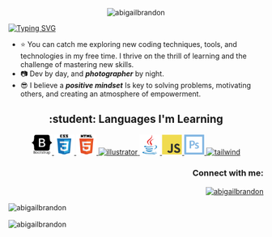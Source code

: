 
<p align="center"> <img src="https://komarev.com/ghpvc/?username=abigailbrandon&label=Profile%20views&color=0e75b6&style=flat" alt="abigailbrandon" /> </p>

[![Typing SVG](https://readme-typing-svg.herokuapp.com?font=Fira+Code&pause=1000&width=435&lines=Hi%2C+I'm+Abigail;I+love+to+code)](https://git.io/typing-svg)


- &#11088; You can catch me exploring new coding techniques, tools, and technologies in my free time. I thrive on the thrill of learning and the challenge of mastering new skills.
- :camera: Dev by day, and ***photographer*** by night.
- &#128526; I believe a ***positive mindset*** Is key to solving problems, motivating others, and creating an atmosphere of empowerment. 

<h2 align="center"> :student: Languages I'm Learning</h2>

<p align="center"> <a href="https://getbootstrap.com" target="_blank" rel="noreferrer"> <img src="https://raw.githubusercontent.com/devicons/devicon/master/icons/bootstrap/bootstrap-plain-wordmark.svg" alt="bootstrap" width="40" height="40"/> </a> <a href="https://www.w3schools.com/css/" target="_blank" rel="noreferrer"> <img src="https://raw.githubusercontent.com/devicons/devicon/master/icons/css3/css3-original-wordmark.svg" alt="css3" width="40" height="40"/> </a> <a href="https://www.w3.org/html/" target="_blank" rel="noreferrer"> <img src="https://raw.githubusercontent.com/devicons/devicon/master/icons/html5/html5-original-wordmark.svg" alt="html5" width="40" height="40"/> </a> <a href="https://www.adobe.com/in/products/illustrator.html" target="_blank" rel="noreferrer"> <img src="https://www.vectorlogo.zone/logos/adobe_illustrator/adobe_illustrator-icon.svg" alt="illustrator" width="40" height="40"/> </a> <a href="https://www.java.com" target="_blank" rel="noreferrer"> <img src="https://raw.githubusercontent.com/devicons/devicon/master/icons/java/java-original.svg" alt="java" width="40" height="40"/> </a> <a href="https://developer.mozilla.org/en-US/docs/Web/JavaScript" target="_blank" rel="noreferrer"> <img src="https://raw.githubusercontent.com/devicons/devicon/master/icons/javascript/javascript-original.svg" alt="javascript" width="40" height="40"/> </a> <a href="https://www.photoshop.com/en" target="_blank" rel="noreferrer"> <img src="https://raw.githubusercontent.com/devicons/devicon/master/icons/photoshop/photoshop-line.svg" alt="photoshop" width="40" height="40"/> </a> <a href="https://tailwindcss.com/" target="_blank" rel="noreferrer"> <img src="https://www.vectorlogo.zone/logos/tailwindcss/tailwindcss-icon.svg" alt="tailwind" width="40" height="40"/> </a> </p>


<h3 align="right">Connect with me:</h3>
<p align="right">
<a href="https://linkedin.com/in/abigailbrandon" target="blank"><img align="center" src="https://raw.githubusercontent.com/rahuldkjain/github-profile-readme-generator/master/src/images/icons/Social/linked-in-alt.svg" alt="abigailbrandon" height="30" width="40" /></a>
</p>


<p><img align="center" src="https://github-readme-stats.vercel.app/api/top-langs?username=abigailbrandon&show_icons=true&locale=en&layout=compact" alt="abigailbrandon" /></p>

<p><img align="center" src="https://github-readme-streak-stats.herokuapp.com/?user=abigailbrandon&" alt="abigailbrandon" /></p>
